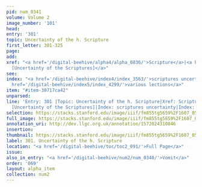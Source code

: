 ```yaml
---
pid: num_0341
volume: Volume 2
image_number: '101'
head: 
entry: '301'
topic: Uncertainty of the h. Scripture
first_letter: 301-325
page: 
add: 
xref: "<a href='/digital-beehive/alpha4/alpha_0836/'>Scripture</a>|<a href='/digital-beehive/toc/toc2_198/'>1022
  [Uncertainty of the Scriptures]</a>"
see: 
index: "<a href='/digital-beehive/index4/index_3563/'>scriptures uncertainty</a>|<a
  href='/digital-beehive/index5/index_4299/'>various lections</a>"
item: "#item-30717ca42"
unparsed: 
line: 'Entry: 301 |Topic: Uncertainty of the h. Scripture|Xref: Scripture |Xref: 1022
  [Uncertainty of the Scriptures]|Index: scriptures uncertainty|Index: various lections|#item-30717ca42'
selection: https://stacks.stanford.edu/image/iiif/fm855tg5659%2F1607_0568/325,4304,3031,721/full/0/default.jpg
full_image: https://stacks.stanford.edu/image/iiif/fm855tg5659%2F1607_0568/full/full/0/default.jpg
annotation_uri: http://dev.llgc.org.uk/annotation/1572024310846
insertion: 
thumbnail: https://stacks.stanford.edu/image/iiif/fm855tg5659%2F1607_0568/325,4304,600,180/250,/0/default.jpg
label: 301. Uncertainty of the h. Scripture
location: "<a href='/digital-beehive/toc/toc2_091/'>Full Page</a>"
issue: 
also_in_entry: "<a href='/digital-beehive/num2/num_0340/'>Vomit</a>"
order: '069'
layout: alpha_item
collection: num2
---
```


